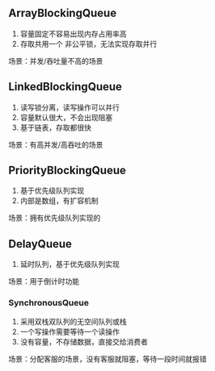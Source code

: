 ArrayBlockingQueue
------------------

1. 容量固定不容易出现内存占用率高
2. 存取共用一个 非公平锁，无法实现存取并行

场景：并发/吞吐量不高的场景

LinkedBlockingQueue
-------------------

1. 读写锁分离，读写操作可以并行
2. 容量默认很大，不会出现阻塞
3. 基于链表，存取都很快

场景：有高并发/高吞吐的场景

PriorityBlockingQueue
---------------------

1. 基于优先级队列实现
2. 内部是数组，有扩容机制

场景：拥有优先级队列实现的

DelayQueue
----------

1. 延时队列，基于优先级队列实现

场景：用于倒计时功能

### SynchronousQueue

1. 采用双栈双队列的无空间队列或栈
2. 一个写操作需要等待一个读操作
3. 没有容量，不存储数据，直接交给消费者

场景：分配客服的场景，没有客服就阻塞，等待一段时间就报错